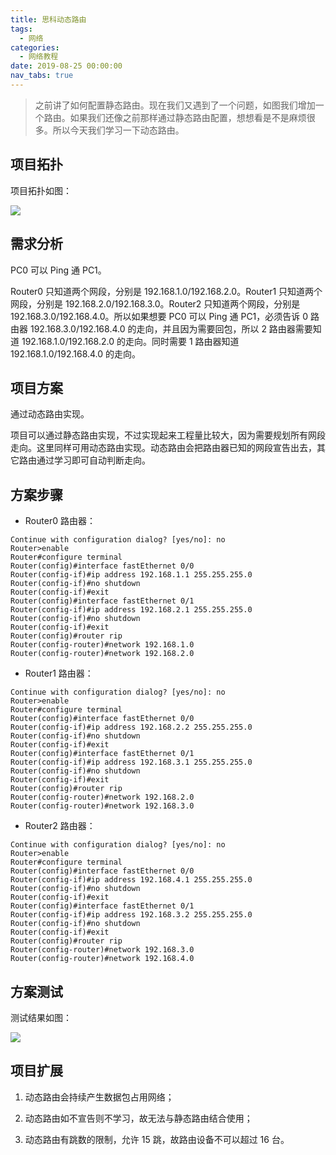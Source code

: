 ```yaml
---
title: 思科动态路由
tags:
  - 网络
categories:
  - 网络教程
date: 2019-08-25 00:00:00
nav_tabs: true
---
```


> 之前讲了如何配置静态路由。现在我们又遇到了一个问题，如图我们增加一个路由。如果我们还像之前那样通过静态路由配置，想想看是不是麻烦很多。所以今天我们学习一下动态路由。

<!-- more -->

## 项目拓扑

项目拓扑如图：

![](https://cdn.dusays.com/2019/08/47-1.jpg)

## 需求分析

PC0 可以 Ping 通 PC1。

Router0 只知道两个网段，分别是 192.168.1.0/192.168.2.0。Router1 只知道两个网段，分别是 192.168.2.0/192.168.3.0。Router2 只知道两个网段，分别是 192.168.3.0/192.168.4.0。所以如果想要 PC0 可以 Ping 通 PC1，必须告诉 0 路由器 192.168.3.0/192.168.4.0 的走向，并且因为需要回包，所以 2 路由器需要知道 192.168.1.0/192.168.2.0 的走向。同时需要 1 路由器知道 192.168.1.0/192.168.4.0 的走向。

## 项目方案

通过动态路由实现。

项目可以通过静态路由实现，不过实现起来工程量比较大，因为需要规划所有网段走向。这里同样可用动态路由实现。动态路由会把路由器已知的网段宣告出去，其它路由通过学习即可自动判断走向。

## 方案步骤

* Router0 路由器：

```
Continue with configuration dialog? [yes/no]: no
Router>enable
Router#configure terminal
Router(config)#interface fastEthernet 0/0
Router(config-if)#ip address 192.168.1.1 255.255.255.0
Router(config-if)#no shutdown
Router(config-if)#exit
Router(config)#interface fastEthernet 0/1
Router(config-if)#ip address 192.168.2.1 255.255.255.0
Router(config-if)#no shutdown
Router(config-if)#exit
Router(config)#router rip
Router(config-router)#network 192.168.1.0
Router(config-router)#network 192.168.2.0
```

* Router1 路由器：

```
Continue with configuration dialog? [yes/no]: no
Router>enable
Router#configure terminal
Router(config)#interface fastEthernet 0/0
Router(config-if)#ip address 192.168.2.2 255.255.255.0
Router(config-if)#no shutdown
Router(config-if)#exit
Router(config)#interface fastEthernet 0/1
Router(config-if)#ip address 192.168.3.1 255.255.255.0
Router(config-if)#no shutdown
Router(config-if)#exit
Router(config)#router rip
Router(config-router)#network 192.168.2.0
Router(config-router)#network 192.168.3.0
```

* Router2 路由器：

```
Continue with configuration dialog? [yes/no]: no
Router>enable
Router#configure terminal
Router(config)#interface fastEthernet 0/0
Router(config-if)#ip address 192.168.4.1 255.255.255.0
Router(config-if)#no shutdown
Router(config-if)#exit
Router(config)#interface fastEthernet 0/1
Router(config-if)#ip address 192.168.3.2 255.255.255.0
Router(config-if)#no shutdown
Router(config-if)#exit
Router(config)#router rip
Router(config-router)#network 192.168.3.0
Router(config-router)#network 192.168.4.0
```

## 方案测试

测试结果如图：

![](https://cdn.dusays.com/2019/08/47-2.jpg)

## 项目扩展

1. 动态路由会持续产生数据包占用网络；

2. 动态路由如不宣告则不学习，故无法与静态路由结合使用；

3. 动态路由有跳数的限制，允许 15 跳，故路由设备不可以超过 16 台。